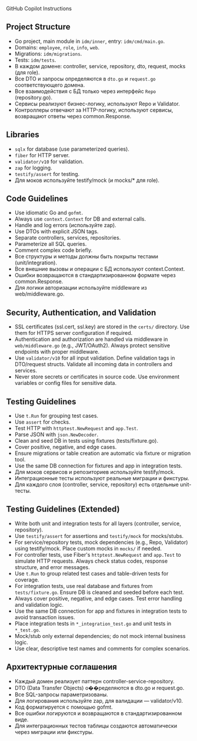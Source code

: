 GitHub Copilot Instructions

## Project Structure

- Go project, main module in `idm/inner`, entry: `idm/cmd/main.go`.
- Domains: `employee`, `role`, `info`, `web`.
- Migrations: `idm/migrations`.
- Tests: `idm/tests`.
- В каждом домене: controller, service, repository, dto, request, mocks (для role).
- Все DTO и запросы определяются в `dto.go` и `request.go` соответствующего домена.
- Все взаимодействия с БД только через интерфейс `Repo` (repository.go).
- Сервисы реализуют бизнес-логику, используют Repo и Validator.
- Контроллеры отвечают за HTTP-логику, используют сервисы, возвращают ответы через common.Response.

## Libraries

- `sqlx` for database (use parameterized queries).
- `fiber` for HTTP server.
- `validator/v10` for validation.
- `zap` for logging.
- `testify/assert` for testing.
- Для моков используйте testify/mock (и mocks/* для role).

## Code Guidelines

- Use idiomatic Go and `gofmt`.
- Always use `context.Context` for DB and external calls.
- Handle and log errors (используйте zap).
- Use DTOs with explicit JSON tags.
- Separate controllers, services, repositories.
- Parameterize all SQL queries.
- Comment complex code briefly.
- Все структуры и методы должны быть покрыты тестами (unit/integration).
- Все внешние вызовы и операции с БД используют context.Context.
- Ошибки возвращаются в стандартизированном формате через common.Response.
- Для логики авторизации используйте middleware из web/middleware.go.

## Security, Authentication, and Validation

- SSL certificates (ssl.cert, ssl.key) are stored in the `certs/` directory. Use them for HTTPS server configuration if required.
- Authentication and authorization are handled via middleware in `web/middleware.go` (e.g., JWT/OAuth2). Always protect sensitive endpoints with proper middleware.
- Use `validator/v10` for all input validation. Define validation tags in DTO/request structs. Validate all incoming data in controllers and services.
- Never store secrets or certificates in source code. Use environment variables or config files for sensitive data.

## Testing Guidelines

- Use `t.Run` for grouping test cases.
- Use `assert` for checks.
- Test HTTP with `httptest.NewRequest` and `app.Test`.
- Parse JSON with `json.NewDecoder`.
- Clean and seed DB in tests using fixtures (tests/fixture.go).
- Cover positive, negative, and edge cases.
- Ensure migrations or table creation are automatic via fixture or migration tool.
- Use the same DB connection for fixtures and app in integration tests.
- Для моков сервисов и репозиториев используйте testify/mock.
- Интеграционные тесты используют реальные миграции и фикстуры.
- Для каждого слоя (controller, service, repository) есть отдельные unit-тесты.

## Testing Guidelines (Extended)

- Write both unit and integration tests for all layers (controller, service, repository).
- Use `testify/assert` for assertions and `testify/mock` for mocks/stubs.
- For service/repository tests, mock dependencies (e.g., Repo, Validator) using testify/mock. Place custom mocks in `mocks/` if needed.
- For controller tests, use Fiber's `httptest.NewRequest` and `app.Test` to simulate HTTP requests. Always check status codes, response structure, and error messages.
- Use `t.Run` to group related test cases and table-driven tests for coverage.
- For integration tests, use real database and fixtures from `tests/fixture.go`. Ensure DB is cleaned and seeded before each test.
- Always cover positive, negative, and edge cases. Test error handling and validation logic.
- Use the same DB connection for app and fixtures in integration tests to avoid transaction issues.
- Place integration tests in `*_integration_test.go` and unit tests in `*_test.go`.
- Mock/stub only external dependencies; do not mock internal business logic.
- Use clear, descriptive test names and comments for complex scenarios.

## Архитектурные соглашения

- Каждый домен реализует паттерн controller-service-repository.
- DTO (Data Transfer Objects) о��ределяются в dto.go и request.go.
- Все SQL-запросы параметризованы.
- Для логирования используйте zap, для валидации — validator/v10.
- Код форматируется с помощью gofmt.
- Все ошибки логируются и возвращаются в стандартизированном виде.
- Для интеграционных тестов таблицы создаются автоматически через миграции или фикстуры.
